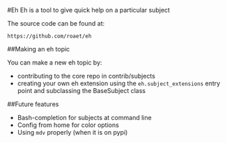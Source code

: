 #Eh
Eh is a tool to give quick help on a particular subject

The source code can be found at:

```
https://github.com/roaet/eh
```

##Making an eh topic

You can make a new eh topic by:

- contributing to the core repo in contrib/subjects
- creating your own eh extension using the `eh.subject_extensions` entry point and subclassing the BaseSubject class

##Future features

- Bash-completion for subjects at command line
- Config from home for color options
- Using `mdv` properly (when it is on pypi)
